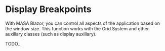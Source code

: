 ﻿# Display Breakpoints

With MASA Blazor, you can control all aspects of the application based on the window size. This function works with the Grid System and other auxiliary classes (such as display auxiliary).

<breakpoint-table></breakpoint-table>

TODO...